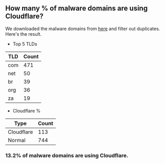## How many % of malware domains are using Cloudflare?


We downloaded the malware domains from [here](https://urlhaus.abuse.ch) and filter out duplicates.
Here's the result.


[//]: # (start replacement)


- Top 5 TLDs

| TLD | Count |
| --- | --- |
| com | 471 |
| net | 50 |
| br | 39 |
| org | 36 |
| za | 19 |


- Cloudflare %

| Type | Count |
| --- | --- |
| Cloudflare | 113 |
| Normal | 744 |


### 13.2% of malware domains are using Cloudflare.